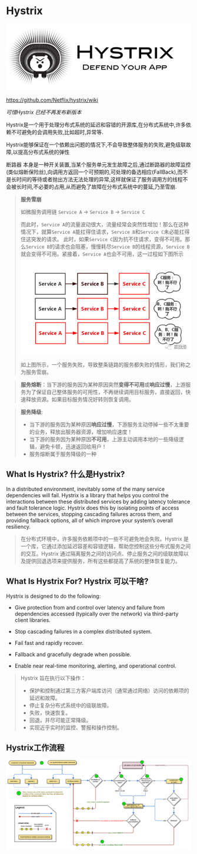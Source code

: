 # Hystrix

![image-20210204183101509](https://raw.githubusercontent.com/1471246901/myblog/master/img/image-20210204183101509.png)

https://github.com/Netflix/hystrix/wiki

*可惜Hystrix 已经不再发布新版本*

Hystrix是一个用于处理分布式系统的延迟和容错的开源库,在分布式系统中,许多依赖不可避免的会调用失败,比如超时,异常等.

Hystrix能够保证在一个依赖出问题的情况下,不会导致整体服务的失败,避免级联故障,以提高分布式系统的弹性

断路器 本身是一种开关装置,当某个服务单元发生故障之后,通过断路器的故障监控(类似熔断保险丝),向调用方返回一个可预期的,可处理的备选相应(FallBack),而不是长时间的等待或者抛出方法无法处理的异常,这样就保证了服务调用方的线程不会被长时间,不必要的占用,从而避免了故障在分布式系统中的蔓延,乃至雪崩.

>   **服务雪崩**
>
>   如微服务调用链   `Service A` → `Service B` → `Service C`
>
>   而此时，`Service A`的流量波动很大，流量经常会突然性增加！那么在这种情况下，就算`Service A`能扛得住请求，`Service B`和`Service C`未必能扛得住这突发的请求。
>   此时，如果`Service C`因为抗不住请求，变得不可用。那么`Service B`的请求也会阻塞，慢慢耗尽`Service B`的线程资源，`Service B`就会变得不可用。紧接着，`Service A`也会不可用，这一过程如下图所示
>   ![img](https://raw.githubusercontent.com/1471246901/myblog/master/img/725429-20190130225824355-156743654.jpg)
>
>   如上图所示，一个服务失败，导致整条链路的服务都失败的情形，我们称之为服务雪崩。

>    **服务熔断**：当下游的服务因为某种原因突然**变得不可用**或**响应过慢**，上游服务为了保证自己整体服务的可用性，不再继续调用目标服务，直接返回，快速释放资源。如果目标服务情况好转则恢复调用。

>   **服务降级**: 
>
>   -   当下游的服务因为某种原因**响应过慢**，下游服务主动停掉一些不太重要的业务，释放出服务器资源，增加响应速度！
>   -   当下游的服务因为某种原因**不可用**，上游主动调用本地的一些降级逻辑，避免卡顿，迅速返回给用户！
>   -   服务熔断属于服务降级的一种

## What Is Hystrix? 什么是Hystrix?

In a distributed environment, inevitably some of the many service dependencies will fail. Hystrix is a library that helps you control the interactions between these distributed services by adding latency tolerance and fault tolerance logic. Hystrix does this by isolating points of access between the services, stopping cascading failures across them, and providing fallback options, all of which improve your system’s overall resiliency.

>   在分布式环境中，许多服务依赖项中的一些不可避免地会失败。Hystrix 是一个库，它通过添加延迟容差和容错逻辑，帮助您控制这些分布式服务之间的交互。Hystrix 通过隔离服务之间的访问点、停止服务之间的级联故障以及提供回退选项来提供服务，所有这些都提高了系统的整体恢复能力。

## What Is Hystrix For? Hystrix  可以干啥?

Hystrix is designed to do the following:

-   Give protection from and control over latency and failure from dependencies accessed (typically over the network) via third-party client libraries.

-   Stop cascading failures in a complex distributed system.

-   Fail fast and rapidly recover.

-   Fallback and gracefully degrade when possible.

-   Enable near real-time monitoring, alerting, and operational control.

    

>   Hystrix 旨在执行以下操作：
>
>   -   保护和控制通过第三方客户端库访问（通常通过网络）访问的依赖项的延迟和故障。
>   -   停止复杂分布式系统中的级联故障。
>   -   失败，快速恢复。
>   -   回退，并尽可能正常降级。
>   -   实现近乎实时的监控、警报和操作控制。

## Hystrix工作流程

![image-20210205142956021](https://raw.githubusercontent.com/1471246901/myblog/master/img/image-20210205142956021.png)

